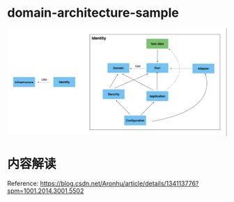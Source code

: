 # domain-architecture-sample

![image-20231027102525329](./modules.png)


# 内容解读
Reference: https://blog.csdn.net/Aronhu/article/details/134113776?spm=1001.2014.3001.5502
